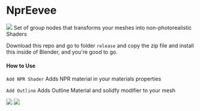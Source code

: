 # NprEevee

![](https://imgur.com/dRSjo7v.png)
Set of group nodes that transforms your meshes into non-photorealistic Shaders

Download this repo and go to folder `release` and copy the zip file and install this inside of Blender, and you're good to go.

#### How to Use

`Add NPR Shader` Adds NPR material in your materials properties 

`Add Outline` Adds Outline Material and solidfy modifier to your mesh

![](https://imgur.com/rhAhITn.png)
![](https://imgur.com/DDLfxmk.png)
